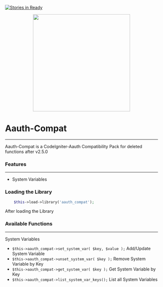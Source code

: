 [![Stories in Ready](https://badge.waffle.io/emreakay/CodeIgniter-Aauth.png?label=ready&title=Ready)](https://waffle.io/emreakay/CodeIgniter-Aauth)
<p align="center">
<img src="https://cloud.githubusercontent.com/assets/2417212/8925689/add409ea-34be-11e5-8e50-845da8f5b1b0.png" height="320">
</p>

# Aauth-Compat
***
Aauth-Compat is a CodeIgniter-Aauth Compatibility Pack for deleted functions after v2.5.0 


### Features 
***
* System Variables

### Loading the Library
```php
	$this->load->library('aauth_compat');
```
After loading the Library 

### Available Functions
***
System Variables
 - `$this->aauth_compat->set_system_var( $key, $value );` Add/Update System Variable
 - `$this->aauth_compat->unset_system_var( $key );` Remove System Variable by Key
 - `$this->aauth_compat->get_system_var( $key );` Get System Variable by Key
 - `$this->aauth_compat->list_system_var_keys();` List all System Variables